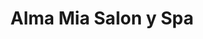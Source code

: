 ---
title: "Alma Mia Salon y Spa"
url: /antigua-guatemala/alma-mia-salon-y-spa/
shop: peluquería
---